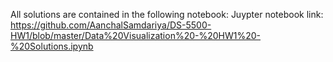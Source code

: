 All solutions are contained in the following notebook:
Juypter notebook link: https://github.com/AanchalSamdariya/DS-5500-HW1/blob/master/Data%20Visualization%20-%20HW1%20-%20Solutions.ipynb
